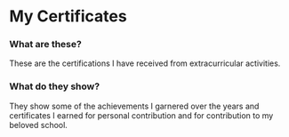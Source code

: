 # My Certificates
### What are these?
These are the certifications I have received from extracurricular activities.
### What do they show?
They show some of the achievements I garnered over the years and certificates I earned for personal contribution and for contribution to my beloved school.
